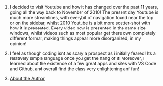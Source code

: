 1. I decided to visit Youtube and how it has changed over the past 11 years, going all the way back to November of 2010! The present day Youtube is much more streamlines, with everybit of navigation found near the top or on the sidebar, whilst 2010 Youtube is a bit more scatter-shot with how it is presented. Every video now is presented in the same size windows, whilst videos such as most popular get there own completely different format, making things appear more disorganized, in my opinion!

2. I feel as though coding isnt as scary a prospect as i initially feared! Its a relatively simple language once you get the hang of it! Moreover, I learned about the existence of a few great apps and sites with VS Code and Github, and overall find the class very enlightening anf fun!

3. <a href="images/Screenshot 5.png">About the Author</a>

